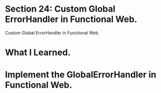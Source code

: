 # Section 24: Custom Global ErrorHandler in Functional Web. 

Custom Global ErrorHandler in Functional Web.

# What I Learned.

# Implement the GlobalErrorHandler in Functional Web.
